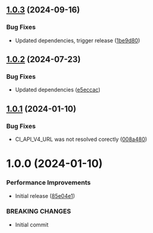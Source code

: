 ## [1.0.3](https://github.com/4ch3los/semantic-release-additional-tags/compare/v1.0.2...v1.0.3) (2024-09-16)


### Bug Fixes

* Updated dependencies, trigger release ([1be9d80](https://github.com/4ch3los/semantic-release-additional-tags/commit/1be9d8042010648d85a680d63c370a25884212a9))

## [1.0.2](https://github.com/4ch3los/semantic-release-additional-tags/compare/v1.0.1...v1.0.2) (2024-07-23)


### Bug Fixes

* Updated dependencies ([e5eccac](https://github.com/4ch3los/semantic-release-additional-tags/commit/e5eccace14e10fcc7f51d2cc0d9d046ddf3abcfa))

## [1.0.1](https://github.com/4ch3los/semantic-release-additional-tags/compare/v1.0.0...v1.0.1) (2024-01-10)


### Bug Fixes

* CI_API_V4_URL was not resolved corectly ([008a480](https://github.com/4ch3los/semantic-release-additional-tags/commit/008a48051c9d71fc595fbe6fd593923a35e92047))

# 1.0.0 (2024-01-10)


### Performance Improvements

* Initial release ([85e04e1](https://github.com/4ch3los/semantic-release-additional-tags/commit/85e04e1cf4b2dba2d88cec11ebf6b6c6f1c5e890))


### BREAKING CHANGES

* Initial commit
